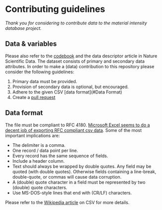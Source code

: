 # Contributing guidelines

*Thank you for considering to contribute data to the material intensity database project.*

## Data & variables

Please also refer to the [codebook](codebook.md) and the data descriptor article in Nature Scientific Data. The dataset consists of primary and secondary data attributes. In order to make a (data) contribution to this repository please consider the following guidelines:

1. Primary data must be provided. 
2. Provision of secondary data is optional, but encouraged.
3. Adhere to the given CSV [data format](#Data Format)
4. Create a [pull request](https://help.github.com/articles/creating-a-pull-request/)

## Data format

The file must be compliant to RFC 4180. [Microsoft Excel seems to do a decent job of exporting RFC compliant csv data](https://superuser.com/a/302338/215109). Some of the most important implications are:

- The delimiter is a comma.
- One record / data point per line.
- Every record has the same sequence of fields.
- Include a header column.
- Text should always be wrapped by double quotes. Any field may be quoted (with double quotes). Otherwise fields containing a line-break, double-quote, or commas will cause data corruption.
- A (double) quote character in a field must be represented by two (double) quote characters.
- Use MS-DOS-style lines that end with (CR/LF) characters.

Please refer to the [Wikipedia article](https://en.wikipedia.org/wiki/Comma-separated_values) on CSV for more details.





